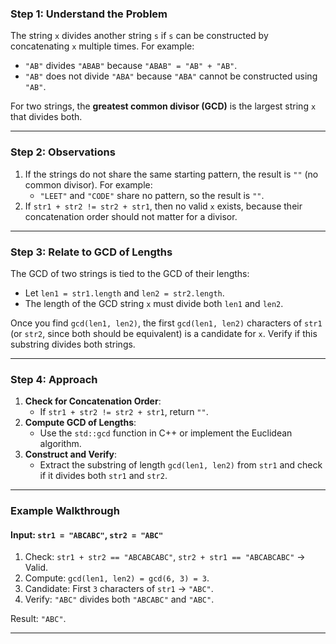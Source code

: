 ### Step 1: Understand the Problem

The string `x` divides another string `s` if `s` can be constructed by concatenating `x` multiple times. For example:

- `"AB"` divides `"ABAB"` because `"ABAB" = "AB" + "AB"`.
- `"AB"` does not divide `"ABA"` because `"ABA"` cannot be constructed using `"AB"`.

For two strings, the **greatest common divisor (GCD)** is the largest string `x` that divides both.

---

### Step 2: Observations

1. If the strings do not share the same starting pattern, the result is `""` (no common divisor). For example:
   - `"LEET"` and `"CODE"` share no pattern, so the result is `""`.
2. If `str1 + str2 != str2 + str1`, then no valid `x` exists, because their concatenation order should not matter for a divisor.

---

### Step 3: Relate to GCD of Lengths

The GCD of two strings is tied to the GCD of their lengths:

- Let `len1 = str1.length` and `len2 = str2.length`.
- The length of the GCD string `x` must divide both `len1` and `len2`.

Once you find `gcd(len1, len2)`, the first `gcd(len1, len2)` characters of `str1` (or `str2`, since both should be equivalent) is a candidate for `x`. Verify if this substring divides both strings.

---

### Step 4: Approach

1. **Check for Concatenation Order**:
   - If `str1 + str2 != str2 + str1`, return `""`.
2. **Compute GCD of Lengths**:
   - Use the `std::gcd` function in C++ or implement the Euclidean algorithm.
3. **Construct and Verify**:
   - Extract the substring of length `gcd(len1, len2)` from `str1` and check if it divides both `str1` and `str2`.

---

### Example Walkthrough

#### Input: `str1 = "ABCABC"`, `str2 = "ABC"`

1. Check: `str1 + str2 == "ABCABCABC"`, `str2 + str1 == "ABCABCABC"` -> Valid.
2. Compute: `gcd(len1, len2) = gcd(6, 3) = 3`.
3. Candidate: First `3` characters of `str1` -> `"ABC"`.
4. Verify: `"ABC"` divides both `"ABCABC"` and `"ABC"`.

Result: `"ABC"`.

---
